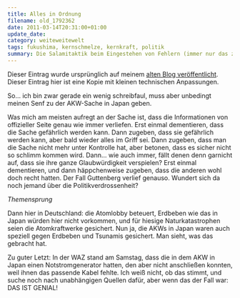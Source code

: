 ```yaml
---
title: Alles in Ordnung
filename: old_1792362
date: 2011-03-14T20:31:00+01:00
update_date:
category: weiteweitewelt
tags: fukushima, kernschmelze, kernkraft, politik
summary: Die Salamitaktik beim Eingestehen von Fehlern (immer nur das zugeben, was sich überhaupt nicht mehr leugnen lässt) zerstört Vertrauen.
---
```

Dieser Eintrag wurde ursprünglich auf meinem [alten Blog veröffentlicht](https://stu.blogger.de/stories/1792362/). Dieser Eintrag hier ist eine Kopie mit kleinen technischen Anpassungen.

So… ich bin zwar gerade ein wenig schreibfaul, muss aber unbedingt meinen Senf zu der AKW-Sache in Japan geben.

Was mich am meisten aufregt an der Sache ist, dass die Informationen von offizieller Seite genau wie immer verliefen. Erst einmal dementieren, dass die Sache gefährlich werden kann. Dann zugeben, dass sie gefährlich werden kann, aber bald wieder alles im Griff sei. Dann zugeben, dass man die Sache nicht mehr unter Kontrolle hat, aber betonen, dass es sicher nicht so schlimm kommen wird. Dann… wie auch immer, fällt denen denn garnicht auf, dass sie ihre ganze Glaubwürdigkeit verspielen? Erst einmal dementieren, und dann häppchenweise zugeben, dass die anderen wohl doch recht hatten. Der Fall Guttenberg verlief genauso. Wundert sich da noch jemand über die Politikverdrossenheit?

*Themensprung*

Dann hier in Deutschland: die Atomlobby beteuert, Erdbeben wie das in Japan würden hier nicht vorkommen, und für hiesige Naturkatastrophen seien die Atomkraftwerke gesichert. Nun ja, die AKWs in Japan waren auch speziell gegen Erdbeben und Tsunamis gesichert. Man sieht, was das gebracht hat.

Zu guter Letzt: In der WAZ stand am Samstag, dass die in dem AKW in Japan einen Notstromgenerator hatten, den aber nicht anschließen konnten, weil ihnen das passende Kabel fehlte. Ich weiß nicht, ob das stimmt, und suche noch nach unabhängigen Quellen dafür, aber wenn das der Fall war: DAS IST GENIAL!
